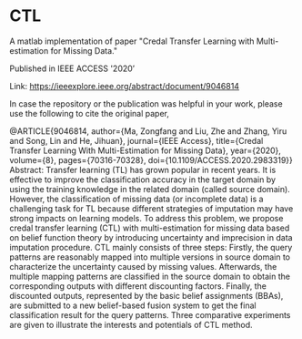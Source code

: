 # CTL
A matlab implementation of paper "Credal Transfer Learning with Multi-estimation for Missing Data."

Published in IEEE ACCESS '2020’

Link: https://ieeexplore.ieee.org/abstract/document/9046814

In case the repository or the publication was helpful in your work, please use the following to cite the original paper,

 @ARTICLE{9046814,
  author={Ma, Zongfang and Liu, Zhe and Zhang, Yiru and Song, Lin and He, Jihuan},
  journal={IEEE Access}, 
  title={Credal Transfer Learning With Multi-Estimation for Missing Data}, 
  year={2020},
  volume={8},
  pages={70316-70328},
  doi={10.1109/ACCESS.2020.2983319}}
Abstract:
Transfer learning (TL) has grown popular in recent years. It is effective to improve the classification accuracy in the target domain by using the training knowledge in the related domain (called source domain). However, the classification of missing data (or incomplete data) is a challenging task for TL because different strategies of imputation may have strong impacts on learning models. To address this problem, we propose credal transfer learning (CTL) with multi-estimation for missing data based on belief function theory by introducing uncertainty and imprecision in data imputation procedure. CTL mainly consists of three steps: Firstly, the query patterns are reasonably mapped into multiple versions in source domain to characterize the uncertainty caused by missing values. Afterwards, the multiple mapping patterns are classified in the source domain to obtain the corresponding outputs with different discounting factors. Finally, the discounted outputs, represented by the basic belief assignments (BBAs), are submitted to a new belief-based fusion system to get the final classification result for the query patterns. Three comparative experiments are given to illustrate the interests and potentials of CTL method.
